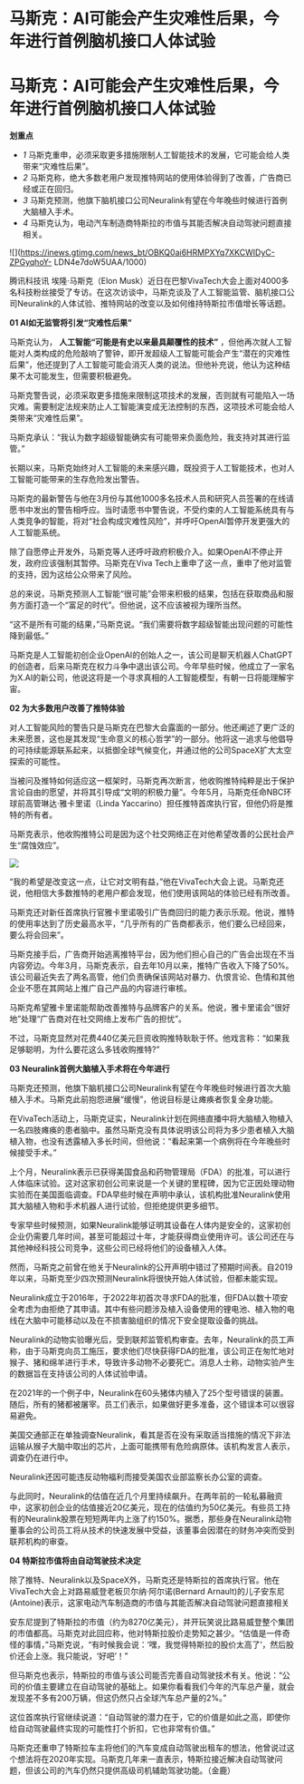 # 马斯克：AI可能会产生灾难性后果，今年进行首例脑机接口人体试验

# 马斯克：AI可能会产生灾难性后果，今年进行首例脑机接口人体试验

**划重点**

  * _1_ 马斯克重申，必须采取更多措施限制人工智能技术的发展，它可能会给人类带来“灾难性后果”。
  * _2_ 马斯克称，绝大多数老用户发现推特网站的使用体验得到了改善，广告商已经或正在回归。
  * _3_ 马斯克预测，他旗下脑机接口公司Neuralink有望在今年晚些时候进行首例大脑植入手术。
  * _4_ 马斯克认为，电动汽车制造商特斯拉的市值与其能否解决自动驾驶问题直接相关。

![](https://inews.gtimg.com/news_bt/OBKQ0ai6HRMPXYq7XKCWIDyC-ZPGyqhoY-
LDN4e7doW5UAA/1000)

腾讯科技讯 埃隆·马斯克（Elon
Musk）近日在巴黎VivaTech大会上面对4000多名科技粉丝接受了专访。在这次访谈中，马斯克谈及了人工智能监管、脑机接口公司Neuralink的人体试验、推特网站的改变以及如何维持特斯拉市值增长等话题。

**01 AI如无监管将引发“灾难性后果”**

马斯克认为， **人工智能“可能是有史以来最具颠覆性的技术”**
，但他再次就人工智能对人类构成的危险敲响了警钟，即开发超级人工智能可能会产生“潜在的灾难性后果”，他还提到了人工智能可能会消灭人类的说法。但他补充说，他认为这种结果不太可能发生，但需要积极避免。

马斯克警告说，必须采取更多措施来限制这项技术的发展，否则就有可能陷入一场灾难。需要制定法规来防止人工智能演变成无法控制的东西，这项技术可能会给人类带来“灾难性后果”。

马斯克承认：“我认为数字超级智能确实有可能带来负面危险，我支持对其进行监管。”

长期以来，马斯克始终对人工智能的未来感兴趣，既投资于人工智能技术，也对人工智能可能带来的生存危险发出警告。

马斯克的最新警告与他在3月份与其他1000多名技术人员和研究人员签署的在线请愿书中发出的警告相呼应。当时请愿书中警告说，不受约束的人工智能系统具有与人类竞争的智能，将对“社会构成灾难性风险”，并呼吁OpenAI暂停开发更强大的人工智能系统。

除了自愿停止开发外，马斯克等人还呼吁政府积极介入。如果OpenAI不停止开发，政府应该强制其暂停。马斯克在Viva
Tech上重申了这一点，重申了他对监管的支持，因为这给公众带来了风险。

总的来说，马斯克预测人工智能“很可能”会带来积极的结果，包括在获取商品和服务方面打造一个“富足的时代”。但他说，这不应该被视为理所当然。

“这不是所有可能的结果，”马斯克说。“我们需要将数字超级智能出现问题的可能性降到最低。”

马斯克是人工智能初创企业OpenAI的创始人之一，该公司是聊天机器人ChatGPT的创造者，后来马斯克在权力斗争中退出该公司。今年早些时候，他成立了一家名为X.AI的新公司，他说这将是一个寻求真相的人工智能模型，有朝一日将能理解宇宙。

**02 为大多数用户改善了推特体验**

对人工智能风险的警告只是马斯克在巴黎大会露面的一部分。他还阐述了更广泛的未来愿景，这也是其发现“生命意义的核心哲学”的一部分。他将这一追求与他倡导的可持续能源联系起来，以抵御全球气候变化，并通过他的公司SpaceX扩大太空探索的可能性。

当被问及推特如何适应这一框架时，马斯克再次断言，他收购推特纯粹是出于保护言论自由的愿望，并将其引导成“文明的积极力量”。今年5月，马斯克任命NBC环球前高管琳达·雅卡里诺（Linda
Yaccarino）担任推特首席执行官，但他仍将是推特的所有者。

马斯克表示，他收购推特公司是因为这个社交网络正在对他希望改善的公民社会产生“腐蚀效应”。

![](https://inews.gtimg.com/news_bt/OUB6HOdbH0qh7C7JF4VuPeVPcy0mFwFaLmvt92kaZJhgUAA/1000)

“我的希望是改变这一点，让它对文明有益，”他在VivaTech大会上说。马斯克还说，他相信大多数推特的老用户都会发现，他们使用该网站的体验已经有所改善。

马斯克还对新任首席执行官雅卡里诺吸引广告商回归的能力表示乐观。他说，推特的使用率达到了历史最高水平，“几乎所有的广告商都表示，他们要么已经回来，要么将会回来”。

马斯克接手后，广告商开始逃离推特平台，因为他们担心自己的广告会出现在不当内容旁边。今年3月，马斯克表示，自去年10月以来，推特广告收入下降了50%。该公司最近失去了两名高管，他们负责确保该网站对暴力、仇恨言论、色情和其他企业不愿在其网站上推广自己产品的内容进行审核。

马斯克希望雅卡里诺能帮助改善推特与品牌客户的关系。他说，雅卡里诺会“很好地”处理“广告商对在社交网络上发布广告的担忧”。

不过，马斯克显然对花费440亿美元巨资收购推特耿耿于怀。他戏言称：“如果我足够聪明，为什么要花这么多钱收购推特?”

**03 Neuralink首例大脑植入手术将在今年进行**

马斯克还预测，他旗下脑机接口公司Neuralink有望在今年晚些时候进行首次大脑植入手术。马斯克此前抱怨进展“缓慢”，他说目标是让瘫痪者恢复全身功能。

在VivaTech活动上，马斯克证实，Neuralink计划在网络直播中将大脑植入物植入一名四肢瘫痪的患者脑中。虽然马斯克没有具体说明该公司将为多少患者植入大脑植入物，也没有透露植入多长时间，但他说：“看起来第一个病例将在今年晚些时候接受手术。”

上个月，Neuralink表示已获得美国食品和药物管理局（FDA）的批准，可以进行人体临床试验。这对这家初创公司来说是一个关键的里程碑，因为它正因处理动物实验而在美国面临调查。FDA早些时候在声明中承认，该机构批准Neuralink使用其大脑植入物和手术机器人进行试验，但拒绝提供更多细节。

专家早些时候预测，如果Neuralink能够证明其设备在人体内是安全的，这家初创企业仍需要几年时间，甚至可能超过十年，才能获得商业使用许可。该公司还在与其他神经科技公司竞争，这些公司已经将他们的设备植入人体。

然而，马斯克之前曾在他关于Neuralink的公开声明中错过了预期时间表。自2019年以来，马斯克至少四次预测Neuralink将很快开始人体试验，但都未能实现。

Neuralink成立于2016年，于2022年初首次寻求FDA的批准，但FDA以数十项安全考虑为由拒绝了其申请。其中有些问题涉及植入设备使用的锂电池、植入物的电线在大脑中可能移动以及在不损害脑组织的情况下安全提取设备的挑战。

Neuralink的动物实验曝光后，受到联邦监管机构审查。去年，Neuralink的员工声称，由于马斯克向员工施压，要求他们尽快获得FDA的批准，该公司正在匆忙地对猴子、猪和绵羊进行手术，导致许多动物不必要死亡。消息人士称，动物实验产生的数据旨在支持该公司的人体试验申请。

在2021年的一个例子中，Neuralink在60头猪体内植入了25个型号错误的装置。随后，所有的猪都被屠宰。员工们表示，如果做好更多准备，这个错误本可以很容易避免。

美国交通部正在单独调查Neuralink，看其是否在没有采取适当措施的情况下非法运输从猴子大脑中取出的芯片，上面可能携带有危险病原体。该机构发言人表示，调查仍在进行中。

Neuralink还因可能违反动物福利而接受美国农业部监察长办公室的调查。

与此同时，Neuralink的估值在近几个月里持续飙升。在两年前的一轮私募融资中，这家初创企业的估值接近20亿美元，现在的估值约为50亿美元。有些员工持有的Neuralink股票在短短两年内上涨了约150%。据悉，那些身在Neuralink动物董事会的公司员工将从技术的快速发展中受益，该董事会因潜在的财务冲突而受到联邦机构的审查。

**04 特斯拉市值将由自动驾驶技术决定**

除了推特、Neuralink以及SpaceX外，马斯克还是特斯拉的首席执行官。他在VivaTech大会上对路易威登老板贝尔纳·阿尔诺(Bernard
Arnault)的儿子安东尼(Antoine)表示，这家电动汽车制造商的市值与其能否解决自动驾驶问题直接相关

安东尼提到了特斯拉的市值（约为8270亿美元），并开玩笑说比路易威登整个集团的市值都高。马斯克对此回应称，他对特斯拉股价走势知之甚少。“估值是一件奇怪的事情，”马斯克说，“有时候我会说：‘嘿，我觉得特斯拉的股价太高了’，然后股价还会上涨。我只能说，‘好吧’！”

但马斯克也表示，特斯拉的市值与该公司能否完善自动驾驶技术有关。他说：“公司的价值主要建立在自动驾驶的基础上。如果你看看我们今年的汽车总产量，就会发现差不多有200万辆，但这仍然只占全球汽车总产量的2%。”

这位首席执行官继续说道：“自动驾驶的潜力在于，它的价值是如此之高，即使你给自动驾驶最终实现的可能性打个折扣，它也非常有价值。”

马斯克还重申了特斯拉车主将他们的汽车变成自动驾驶出租车的想法，他曾说过这个想法将在2020年实现。马斯克几年来一直表示，特斯拉接近解决自动驾驶问题，但该公司的汽车仍然只提供高级司机辅助驾驶功能。（金鹿）

